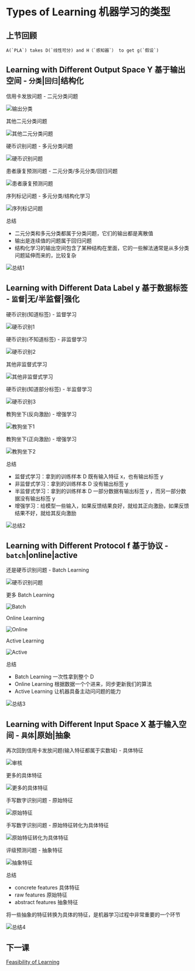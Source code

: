 # Types of Learning 机器学习的类型
## 上节回顾

    A(`PLA`) takes D(`线性可分) and H（`感知器`） to get g(`假设`)

## Learning with Different Output Space Y 基于输出空间 - `分类`|`回归`|结构化

信用卡发放问题 - 二元分类问题

![输出分类](/images/type01.png)

其他二元分类问题

![其他二元分类问题](/images/type02.png)

硬币识别问题 - 多元分类问题

![硬币识别问题](/images/type03.png)

患者康复预测问题 - 二元分类/多元分类/回归问题

![患者康复预测问题](/images/type04.png)

序列标记问题 - 多元分类/结构化学习

![序列标记问题](/images/type05.png)

总结
- 二元分类和多元分类都属于分类问题，它们的输出都是离散值
- 输出是连续值的问题属于回归问题
- 结构化学习的输出空间包含了某种结构在里面，它的一些解法通常是从多分类问题延伸而来的，比较复杂

![总结1](/images/type06.png)

## Learning with Different Data Label y 基于数据标签 - `监督`|无/半监督|强化

硬币识别(知道标签) - 监督学习

![硬币识别1](/images/type07.png)

硬币识别(不知道标签) - 非监督学习

![硬币识别2](/images/type09.png)

其他非监督式学习

![其他非监督式学习](/images/type10.png)

硬币识别(知道部分标签) - 半监督学习

![硬币识别3](/images/type11.png)

教狗坐下(反向激励) - 增强学习

![教狗坐下1](/images/type12.png)

教狗坐下(正向激励) - 增强学习

![教狗坐下2](/images/type13.png)

总结
- 监督式学习：拿到的训练样本 D 既有输入特征 x，也有输出标签 y
- 非监督式学习：拿到的训练样本 D 没有输出标签 y 
- 半监督式学习：拿到的训练样本 D 一部分数据有输出标签 y ，而另一部分数据没有输出标签 y
- 增强学习：给模型一些输入，如果反馈结果良好，就给其正向激励，如果反馈结果不好，就给其反向激励

![总结2](/images/type14.png)

## Learning with Different Protocol f 基于协议 - `batch`|online|active

还是硬币识别问题 - Batch Learning

![硬币识别问题](/images/type15.png)

更多 Batch Learning

![Batch](/images/type16.png)

Online Learning

![Online](/images/type17.png)

Active Learning

![Active](/images/type18.png)

总结
- Batch Learning 一次性拿到整个 D
- Online Learning 根据数据一个个进来，同步更新我们的算法
- Active Learning 让机器具备主动问问题的能力

![总结3](/images/type19.png)

## Learning with Different Input Space X 基于输入空间 - `具体`|原始|抽象

再次回到信用卡发放问题(输入特征都属于实数域) - 具体特征

![审核](/images/type20.png)

更多的具体特征

![更多的具体特征](/images/type21.png)

手写数字识别问题 - 原始特征

![原始特征](/images/type22.png)

手写数字识别问题 - 原始特征转化为具体特征

![原始特征转化为具体特征](/images/type23.png)

评级预测问题 - 抽象特征

![抽象特征](/images/type24.png)

总结
- concrete features 具体特征
- raw features 原始特征
- abstract features 抽象特征

将一些抽象的特征转换为具体的特征，是机器学习过程中非常重要的一个环节

![总结4](/images/type25.png)

## 下一课

[Feasibility of Learning](mlf04.md)